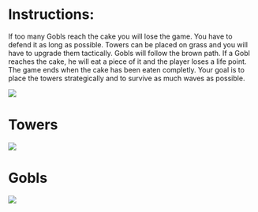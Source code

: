 # Instructions:
If too many Gobls reach the cake you will lose the game.
You have to defend it as long as possible.
Towers can be placed on grass  and you will have to upgrade them tactically.
Gobls will follow the brown path.
If a Gobl reaches the cake, he will eat a piece of it and the player loses a life point.
The game ends when the cake has been eaten completly.
Your goal is to place the towers strategically and to survive as much waves as possible.

![](https://github.com/FM3D/cakeprotector/blob/master/Wiki/000.PNG?raw=true)

# Towers

![](https://github.com/FM3D/cakeprotector/blob/master/Wiki/001.PNG?raw=true)

# Gobls

![](https://github.com/FM3D/cakeprotector/blob/master/Wiki/002.PNG?raw=true)
